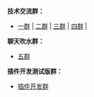 **技术交流群：**
- [一群](https://qm.qq.com/q/VQ3XZrWgMs) | 
  [二群](https://qm.qq.com/q/RzmCiRtHEW) | 
  [三群](https://qm.qq.com/q/wlH5eT8OmQ) |
  [四群](https://qm.qq.com/q/wGePTl1UyY) |

**聊天吹水群：**
- [五群](https://qm.qq.com/q/JxvHZnxyec)

**插件开发测试版群：**
- [插件开发群](https://qm.qq.com/q/1036092828)